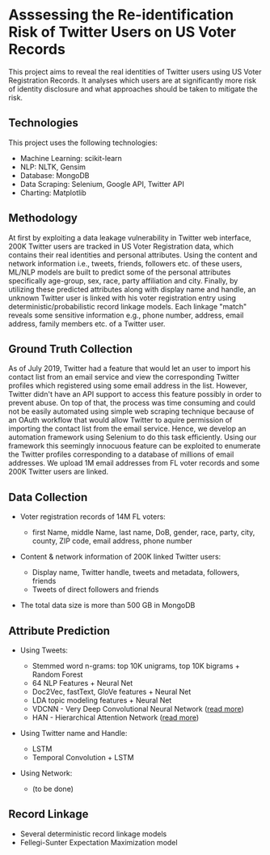 # Asssessing the Re-identification Risk of Twitter Users on US Voter Records
This project aims to reveal the real identities of Twitter users using US Voter Registration Records. It analyses which users are at significantly more risk of identity disclosure and what approaches should be taken to mitigate the risk. 

## Technologies

This project uses the following technologies:

* Machine Learning: scikit-learn
* NLP: NLTK, Gensim
* Database: MongoDB
* Data Scraping: Selenium, Google API, Twitter API
* Charting: Matplotlib

## Methodology

At first by exploiting a data leakage vulnerability in Twitter web interface, 200K Twitter users are tracked in US Voter Registration data, which contains their real identities and personal attributes. Using the content and network information i.e., tweets, friends, followers etc. of these users, ML/NLP models are built to predict some of the personal attributes specifically age-group, sex, race, party affiliation and city. Finally, by utilizing these predicted attributes along with display name and handle, an unknown Twitter user is linked with his voter registration entry using deterministic/probabilistic record linkage models. Each linkage "match" reveals some sensitive information e.g., phone number, address, email address, family members etc. of a Twitter user. 

## Ground Truth Collection

As of July 2019, Twitter had a feature that would let an user to import his contact list from an email service and view the corresponding Twitter profiles which registered using some email address in the list. However, Twitter didn't have an API support to access this feature possibly in order to prevent abuse. On top of that, the process was time consuming and could not be easily automated using simple web scraping technique because of an OAuth workflow that would allow Twitter to aquire permission of importing the contact list from the email service. Hence, we develop an automation framework using Selenium to do this task efficiently. Using our framework this seemingly innocuous feature can be exploited to enumerate the Twitter profiles corresponding to a database of millions of email addresses. We upload 1M email addresses from FL voter records and some 200K Twitter users are linked. 

## Data Collection

* Voter registration records of 14M FL voters:

  - first Name, middle Name, last name, DoB, gender, race, party, city, county, ZIP code, email address, phone number

* Content & network information of 200K linked Twitter users:

  - Display name, Twitter handle, tweets and metadata, followers, friends
  - Tweets of direct followers and friends
  
* The total data size is more than 500 GB in MongoDB
  

## Attribute Prediction

* Using Tweets:
  * Stemmed word n-grams: top 10K unigrams, top 10K bigrams + Random Forest
  * 64 NLP Features + Neural Net
  * Doc2Vec, fastText, GloVe features + Neural Net
  * LDA topic modeling features + Neural Net
  * VDCNN - Very Deep Convolutional Neural Network ([read more](https://arxiv.org/abs/1606.01781)) 
  * HAN - Hierarchical Attention Network ([read more](https://www.aclweb.org/anthology/N16-1174/))

* Using Twitter name and Handle:
  * LSTM
  * Temporal Convolution + LSTM 

* Using Network:
  * (to be done)

## Record Linkage

* Several deterministic record linkage models
* Fellegi-Sunter Expectation Maximization model 


